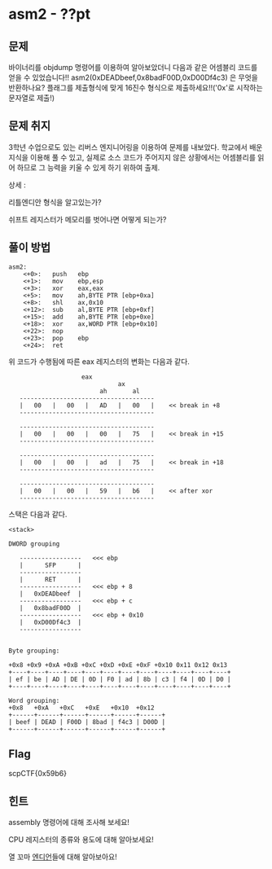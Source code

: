 # asm2 - ??pt

## 문제

바이너리를 objdump 명령어를 이용하여 알아보았더니 다음과 같은 어셈블리 코드를 얻을 수 있었습니다!! asm2(0xDEADbeef,0x8badF00D,0xD00Df4c3) 은 무엇을 반환하나요? 플래그를 제출형식에 맞게 16진수 형식으로 제출하세요!!('0x'로 시작하는 문자열로 제출!)



## 문제 취지

3학년 수업으로도 있는 리버스 엔지니어링을 이용하여 문제를 내보았다. 학교에서 배운 지식을 이용해 풀 수 있고, 실제로 소스 코드가 주어지지 않은 상황에서는 어셈블리를 읽어 하므로 그 능력을 키울 수 있게 하기 위하여 출제.

상세 : 

리틀엔디안 형식을 알고있는가?

쉬프트 레지스터가 메모리를 벗어나면 어떻게 되는가?



## 풀이 방법

```assembly
asm2:
	<+0>:	push   ebp
	<+1>:	mov    ebp,esp
	<+3>:	xor    eax,eax
	<+5>:	mov    ah,BYTE PTR [ebp+0xa]
	<+8>:	shl    ax,0x10
	<+12>:	sub    al,BYTE PTR [ebp+0xf]
	<+15>:	add    ah,BYTE PTR [ebp+0xe]
	<+18>:	xor    ax,WORD PTR [ebp+0x10]
	<+22>:	nop
	<+23>:	pop    ebp
	<+24>:	ret    
```

위 코드가 수행됨에 따른 eax 레지스터의 변화는 다음과 같다.

```
               	    eax
                     		  ax
                         ah       al
   -------------------------------------
   |   00   |   00   |   AD   |   00   |	<< break in +8
   -------------------------------------

   -------------------------------------
   |   00   |   00   |   00   |   75   | 	<< break in +15
   -------------------------------------

   -------------------------------------
   |   00   |   00   |   ad   |   75   |	<< break in +18
   -------------------------------------

   -------------------------------------
   |   00   |   00   |   59   |   b6   |	<< after xor
   -------------------------------------
```

스택은 다음과 같다.

```
<stack>

DWORD grouping

   -----------------   <<< ebp
   |      SFP      |
   -----------------
   |      RET      |
   -----------------   <<< ebp + 8
   |   0xDEADbeef  |
   -----------------   <<< ebp + c
   |   0x8badF00D  |
   -----------------   <<< ebp + 0x10
   |   0xD00Df4c3  |
   -----------------


Byte grouping:

+0x8 +0x9 +0xA +0xB +0xC +0xD +0xE +0xF +0x10 0x11 0x12 0x13
+----+----+----+----+----+----+----+----+----+----+----+----+
| ef | be | AD | DE | 0D | F0 | ad | 8b | c3 | f4 | 0D | D0 |
+----+----+----+----+----+----+----+----+----+----+----+----+

Word grouping:
+0x8   +0xA   +0xC   +0xE   +0x10  +0x12
+------+------+------+------+------+------+
| beef | DEAD | F00D | 8bad | f4c3 | D00D |
+------+------+------+------+------+------+
```





## Flag

scpCTF{0x59b6}



## 힌트

assembly 명령어에 대해 조사해 보세요!

CPU 레지스터의 종류와 용도에 대해 알아보세요!

열 꼬마 [엔디언](<https://ko.wikipedia.org/wiki/%EC%97%94%EB%94%94%EC%96%B8>)들에 대해 알아보아요!